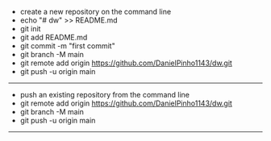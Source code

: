 - create a new repository on the command line
- echo "# dw" >> README.md
- git init
- git add README.md
- git commit -m "first commit"
- git branch -M main
- git remote add origin https://github.com/DanielPinho1143/dw.git
- git push -u origin main
----------------------------------------------------------------------

- push an existing repository from the command line
- git remote add origin https://github.com/DanielPinho1143/dw.git
- git branch -M main
- git push -u origin main
----------------------------------------------------------------------

<!---
DanielPinho1143/DanielPinho1143 is a ✨ special ✨ repository because its `README.md` (this file) appears on your GitHub profile.
You can click the Preview link to take a look at your changes.
--->
